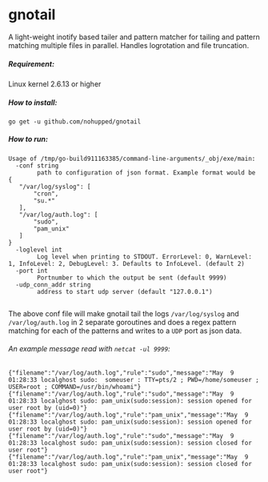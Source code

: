 # gnotail

  A light-weight inotify based tailer and pattern matcher for tailing and pattern matching multiple files in parallel.
  Handles logrotation and file truncation. 
  
##### Requirement:

Linux kernel 2.6.13 or higher

##### How to install:

`go get -u github.com/nohupped/gnotail`

##### How to run:

```
Usage of /tmp/go-build911163385/command-line-arguments/_obj/exe/main:
  -conf string
    	path to configuration of json format. Example format would be 
{
   "/var/log/syslog": [
       "cron",
       "su.*"
   ],
   "/var/log/auth.log": [
       "sudo",
       "pam_unix"
   ]
}
  -loglevel int
    	Log level when printing to STDOUT. ErrorLevel: 0, WarnLevel: 1, InfoLevel: 2, DebugLevel: 3. Defaults to InfoLevel. (default 2)
  -port int
    	Portnumber to which the output be sent (default 9999)
  -udp_conn_addr string
    	address to start udp server (default "127.0.0.1")


```

The above conf file will make gnotail tail the logs `/var/log/syslog` and `/var/log/auth.log` in 2 separate goroutines and does a regex pattern matching for each of the patterns and writes to a `UDP` port as json data.

###### An example message read with `netcat -ul 9999`:
```
{"filename":"/var/log/auth.log","rule":"sudo","message":"May  9 01:28:33 localghost sudo:  someuser : TTY=pts/2 ; PWD=/home/someuser ; USER=root ; COMMAND=/usr/bin/whoami"}{"filename":"/var/log/auth.log","rule":"sudo","message":"May  9 01:28:33 localghost sudo: pam_unix(sudo:session): session opened for user root by (uid=0)"}{"filename":"/var/log/auth.log","rule":"pam_unix","message":"May  9 01:28:33 localghost sudo: pam_unix(sudo:session): session opened for user root by (uid=0)"}{"filename":"/var/log/auth.log","rule":"sudo","message":"May  9 01:28:33 localghost sudo: pam_unix(sudo:session): session closed for user root"}{"filename":"/var/log/auth.log","rule":"pam_unix","message":"May  9 01:28:33 localghost sudo: pam_unix(sudo:session): session closed for user root"}


```
